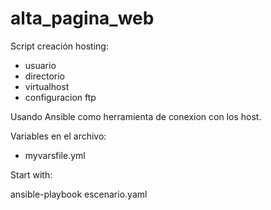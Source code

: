 # alta_pagina_web
Script creación hosting:

- usuario
- directorio
- virtualhost
- configuracion ftp


Usando Ansible como herramienta de conexion con los host.

Variables en el archivo:

- myvarsfile.yml

Start with:

ansible-playbook escenario.yaml
